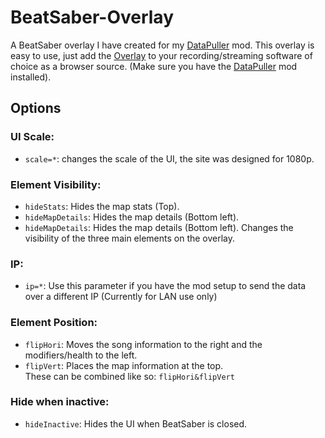 # BeatSaber-Overlay
A BeatSaber overlay I have created for my [DataPuller](https://github.com/kOFReadie/DataPuller/releases) mod.
This overlay is easy to use, just add the [Overlay](http://kofreadie.globalgamingco.org) to your recording/streaming software of choice as a browser source. (Make sure you have the [DataPuller](https://github.com/kOFReadie/DataPuller/releases) mod installed).

## Options
### UI Scale:
- `scale=*`: changes the scale of the UI, the site was designed for 1080p.

### Element Visibility:
- `hideStats`: Hides the map stats (Top).
- `hideMapDetails`: Hides the map details (Bottom left).
- `hideMapDetails`: Hides the map details (Bottom left).
Changes the visibility of the three main elements on the overlay.

### IP:
- `ip=*`: Use this parameter if you have the mod setup to send the data over a different IP (Currently for LAN use only)

### Element Position:
- `flipHori`: Moves the song information to the right and the modifiers/health to the left.
- `flipVert`: Places the map information at the top.  
These can be combined like so: `flipHori&flipVert`

### Hide when inactive:
- `hideInactive`: Hides the UI when BeatSaber is closed.
